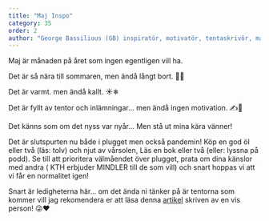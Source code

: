 ```yaml
---
title: "Maj Inspo"
category: 35
order: 2
author: "George Bassilious (GB) inspiratör, motivatör, tentaskrivör, majentusiast"
---
```

Maj är månaden på året som ingen egentligen vill ha. 

Det är så nära till sommaren, men ändå långt bort. 🎉😢

Det är varmt. men ändå kallt. ☀❄

Det är fyllt av tentor och inlämningar... men ändå ingen motivation. ✍📓

Det känns som om det nyss var nyår... Men stå ut mina kära vänner! 

Det är slutspurten nu både i plugget men också pandemin! Köp en god öl eller två (läs: tolv) och njut av vårsolen, Läs en bok eller två (eller: lyssna på podd). Se till att prioritera välmåendet över plugget, prata om dina känslor med andra ( KTH erbjuder MINDLER till de som vill) och snart hoppas vi att vi får en normalitet igen! 

Snart är ledigheterna här... om det ända ni tänker på är tentorna som kommer vill jag rekomendera er att läsa denna [artikel](https://dbu.gg/tentaangestinspo/) skriven av en vis person! 😜❤
